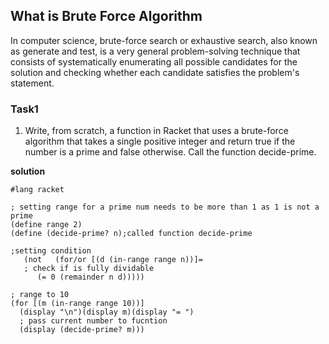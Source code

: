## What is Brute Force Algorithm 

In computer science, brute-force search or exhaustive search, also known as generate and test, is a very general problem-solving technique that consists of systematically enumerating all possible candidates for the solution and checking whether each candidate satisfies the problem's statement.



### Task1

1. Write, from scratch, a function in Racket that uses a brute-force algorithm that takes
    a single positive integer and return true if the number is a prime and false otherwise.
    Call the function decide-prime.
    
 **solution**
```Racket
#lang racket

; setting range for a prime num needs to be more than 1 as 1 is not a prime 
(define range 2) 
(define (decide-prime? n);called function decide-prime 
  
;setting condition 
   (not   (for/or [(d (in-range range n))]=
   ; check if is fully dividable
      (= 0 (remainder n d))))) 
     
; range to 10 
(for [(m (in-range range 10))]
  (display "\n")(display m)(display "= ")
  ; pass current number to fucntion
  (display (decide-prime? m))) 
```


